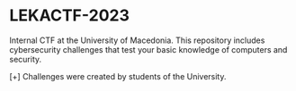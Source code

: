 # LEKACTF-2023
Internal CTF at the University of Macedonia. This repository includes cybersecurity challenges that test your basic knowledge of computers and security.

[+] Challenges were created by students of the University.
